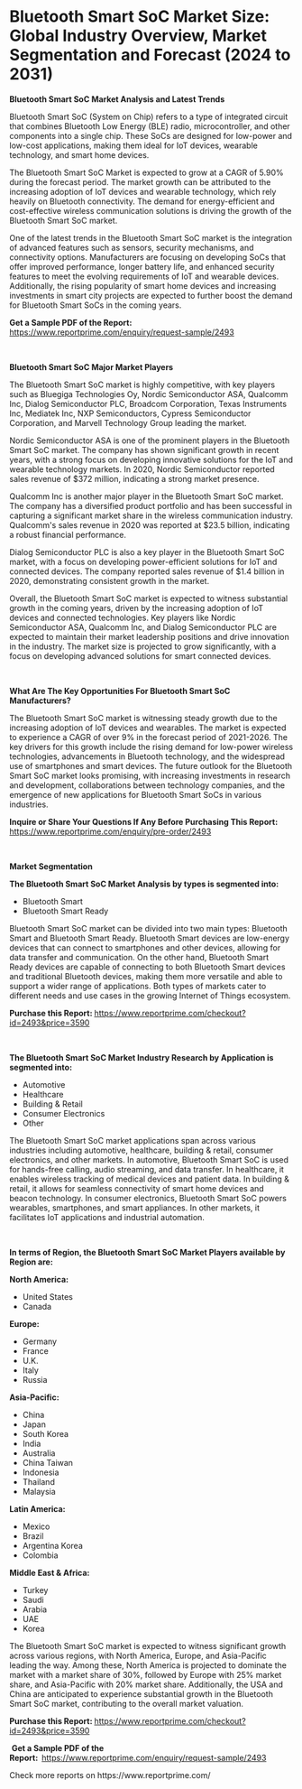 <p><h1>Bluetooth Smart SoC Market Size: Global Industry Overview, Market Segmentation and Forecast (2024 to 2031)</h1></p><p><strong>Bluetooth Smart SoC Market Analysis and Latest Trends</strong></p>
<p><p>Bluetooth Smart SoC (System on Chip) refers to a type of integrated circuit that combines Bluetooth Low Energy (BLE) radio, microcontroller, and other components into a single chip. These SoCs are designed for low-power and low-cost applications, making them ideal for IoT devices, wearable technology, and smart home devices.</p><p>The Bluetooth Smart SoC Market is expected to grow at a CAGR of 5.90% during the forecast period. The market growth can be attributed to the increasing adoption of IoT devices and wearable technology, which rely heavily on Bluetooth connectivity. The demand for energy-efficient and cost-effective wireless communication solutions is driving the growth of the Bluetooth Smart SoC market.</p><p>One of the latest trends in the Bluetooth Smart SoC market is the integration of advanced features such as sensors, security mechanisms, and connectivity options. Manufacturers are focusing on developing SoCs that offer improved performance, longer battery life, and enhanced security features to meet the evolving requirements of IoT and wearable devices. Additionally, the rising popularity of smart home devices and increasing investments in smart city projects are expected to further boost the demand for Bluetooth Smart SoCs in the coming years.</p></p>
<p><strong>Get a Sample PDF of the Report:&nbsp;</strong> <a href="https://www.reportprime.com/enquiry/request-sample/2493">https://www.reportprime.com/enquiry/request-sample/2493</a></p>
<p>&nbsp;</p>
<p><strong>Bluetooth Smart SoC Major Market Players</strong></p>
<p><p>The Bluetooth Smart SoC market is highly competitive, with key players such as Bluegiga Technologies Oy, Nordic Semiconductor ASA, Qualcomm Inc, Dialog Semiconductor PLC, Broadcom Corporation, Texas Instruments Inc, Mediatek Inc, NXP Semiconductors, Cypress Semiconductor Corporation, and Marvell Technology Group leading the market.</p><p>Nordic Semiconductor ASA is one of the prominent players in the Bluetooth Smart SoC market. The company has shown significant growth in recent years, with a strong focus on developing innovative solutions for the IoT and wearable technology markets. In 2020, Nordic Semiconductor reported sales revenue of $372 million, indicating a strong market presence.</p><p>Qualcomm Inc is another major player in the Bluetooth Smart SoC market. The company has a diversified product portfolio and has been successful in capturing a significant market share in the wireless communication industry. Qualcomm's sales revenue in 2020 was reported at $23.5 billion, indicating a robust financial performance.</p><p>Dialog Semiconductor PLC is also a key player in the Bluetooth Smart SoC market, with a focus on developing power-efficient solutions for IoT and connected devices. The company reported sales revenue of $1.4 billion in 2020, demonstrating consistent growth in the market.</p><p>Overall, the Bluetooth Smart SoC market is expected to witness substantial growth in the coming years, driven by the increasing adoption of IoT devices and connected technologies. Key players like Nordic Semiconductor ASA, Qualcomm Inc, and Dialog Semiconductor PLC are expected to maintain their market leadership positions and drive innovation in the industry. The market size is projected to grow significantly, with a focus on developing advanced solutions for smart connected devices.</p></p>
<p>&nbsp;</p>
<p><strong>What Are The Key Opportunities For Bluetooth Smart SoC Manufacturers?</strong></p>
<p><p>The Bluetooth Smart SoC market is witnessing steady growth due to the increasing adoption of IoT devices and wearables. The market is expected to experience a CAGR of over 9% in the forecast period of 2021-2026. The key drivers for this growth include the rising demand for low-power wireless technologies, advancements in Bluetooth technology, and the widespread use of smartphones and smart devices. The future outlook for the Bluetooth Smart SoC market looks promising, with increasing investments in research and development, collaborations between technology companies, and the emergence of new applications for Bluetooth Smart SoCs in various industries.</p></p>
<p><strong>Inquire or Share Your Questions If Any Before Purchasing This Report:</strong> <a href="https://www.reportprime.com/enquiry/pre-order/2493">https://www.reportprime.com/enquiry/pre-order/2493</a></p>
<p>&nbsp;</p>
<p><strong>Market Segmentation</strong></p>
<p><strong>The Bluetooth Smart SoC Market Analysis by types is segmented into:</strong></p>
<p><ul><li>Bluetooth Smart</li><li>Bluetooth Smart Ready</li></ul></p>
<p><p>Bluetooth Smart SoC market can be divided into two main types: Bluetooth Smart and Bluetooth Smart Ready. Bluetooth Smart devices are low-energy devices that can connect to smartphones and other devices, allowing for data transfer and communication. On the other hand, Bluetooth Smart Ready devices are capable of connecting to both Bluetooth Smart devices and traditional Bluetooth devices, making them more versatile and able to support a wider range of applications. Both types of markets cater to different needs and use cases in the growing Internet of Things ecosystem.</p></p>
<p><strong>Purchase this Report:&nbsp;</strong><a href="https://www.reportprime.com/checkout?id=2493&price=3590">https://www.reportprime.com/checkout?id=2493&price=3590</a></p>
<p>&nbsp;</p>
<p><strong>The Bluetooth Smart SoC Market Industry Research by Application is segmented into:</strong></p>
<p><ul><li>Automotive</li><li>Healthcare</li><li>Building & Retail</li><li>Consumer Electronics</li><li>Other</li></ul></p>
<p><p>The Bluetooth Smart SoC market applications span across various industries including automotive, healthcare, building & retail, consumer electronics, and other markets. In automotive, Bluetooth Smart SoC is used for hands-free calling, audio streaming, and data transfer. In healthcare, it enables wireless tracking of medical devices and patient data. In building & retail, it allows for seamless connectivity of smart home devices and beacon technology. In consumer electronics, Bluetooth Smart SoC powers wearables, smartphones, and smart appliances. In other markets, it facilitates IoT applications and industrial automation.</p></p>
<p>&nbsp;</p>
<p><strong>In terms of Region, the Bluetooth Smart SoC Market Players available by Region are:</strong></p>
<p>
    <p> <strong> North America: </strong>
        <ul>
            <li>United States</li>
            <li>Canada</li>
        </ul>
        </p> 
    <p> <strong> Europe: </strong>
        <ul>
            <li>Germany</li>
            <li>France</li>
            <li>U.K.</li>
            <li>Italy</li>
            <li>Russia</li>
        </ul>
        </p> 
    <p> <strong> Asia-Pacific: </strong>
        <ul>
            <li>China</li>
            <li>Japan</li>
            <li>South Korea</li>
            <li>India</li>
            <li>Australia</li>
            <li>China Taiwan</li>
            <li>Indonesia</li>
            <li>Thailand</li>
            <li>Malaysia</li>
        </ul>
        </p> 
    <p> <strong> Latin America: </strong>
        <ul>
            <li>Mexico</li>
            <li>Brazil</li>
            <li>Argentina Korea</li>
            <li>Colombia</li>
        </ul>
        </p> 
    <p> <strong> Middle East & Africa: </strong>
        <ul>
            <li>Turkey</li>
            <li>Saudi</li>
            <li>Arabia</li>
            <li>UAE</li>
            <li>Korea</li>
        </ul>
    </p>
    </p>
<p><p>The Bluetooth Smart SoC market is expected to witness significant growth across various regions, with North America, Europe, and Asia-Pacific leading the way. Among these, North America is projected to dominate the market with a market share of 30%, followed by Europe with 25% market share, and Asia-Pacific with 20% market share. Additionally, the USA and China are anticipated to experience substantial growth in the Bluetooth Smart SoC market, contributing to the overall market valuation.</p></p>
<p><strong>Purchase this Report: </strong><a href="https://www.reportprime.com/checkout?id=2493&price=3590">https://www.reportprime.com/checkout?id=2493&price=3590</a></p>
<p>&nbsp;<strong>Get a Sample PDF of the Report:&nbsp;&nbsp;</strong><a href="https://www.reportprime.com/enquiry/request-sample/2493">https://www.reportprime.com/enquiry/request-sample/2493</a></p>
<p><strong></strong></p>
<p>Check more reports on https://www.reportprime.com/</p>